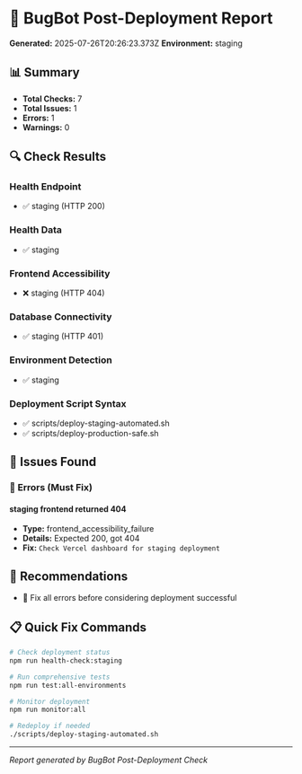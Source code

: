 # 🐛 BugBot Post-Deployment Report

**Generated:** 2025-07-26T20:26:23.373Z
**Environment:** staging

## 📊 Summary

- **Total Checks:** 7
- **Total Issues:** 1
- **Errors:** 1
- **Warnings:** 0

## 🔍 Check Results

### Health Endpoint

- ✅ staging (HTTP 200)

### Health Data

- ✅ staging

### Frontend Accessibility

- ❌ staging (HTTP 404)

### Database Connectivity

- ✅ staging (HTTP 401)

### Environment Detection

- ✅ staging

### Deployment Script Syntax

- ✅ scripts/deploy-staging-automated.sh
- ✅ scripts/deploy-production-safe.sh

## 🚨 Issues Found

### 🚨 Errors (Must Fix)

#### staging frontend returned 404
- **Type:** frontend_accessibility_failure
- **Details:** Expected 200, got 404
- **Fix:** `Check Vercel dashboard for staging deployment`

## 🔧 Recommendations

- 🚨 Fix all errors before considering deployment successful

## 📋 Quick Fix Commands

```bash
# Check deployment status
npm run health-check:staging

# Run comprehensive tests
npm run test:all-environments

# Monitor deployment
npm run monitor:all

# Redeploy if needed
./scripts/deploy-staging-automated.sh
```

---
*Report generated by BugBot Post-Deployment Check*
